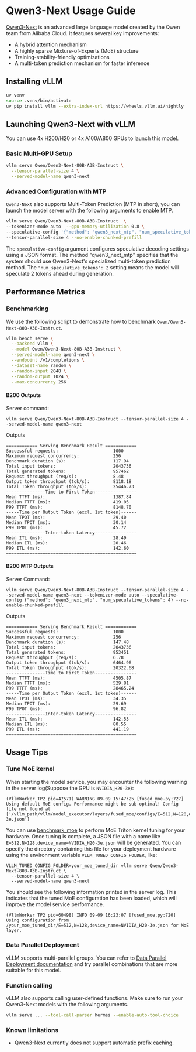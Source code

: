 # Qwen3-Next Usage Guide

[Qwen3-Next](https://qwen.ai/blog?id=4074cca80393150c248e508aa62983f9cb7d27cd&from=research.latest-advancements-list) is an advanced large language model created by the Qwen team from Alibaba Cloud. It features several key improvements:

* A hybrid attention mechanism
* A highly sparse Mixture-of-Experts (MoE) structure
* Training-stability-friendly optimizations
* A multi-token prediction mechanism for faster inference

## Installing vLLM

```bash
uv venv
source .venv/bin/activate
uv pip install vllm --extra-index-url https://wheels.vllm.ai/nightly
```

## Launching Qwen3-Next with vLLM

You can use 4x H200/H20 or 4x A100/A800 GPUs to launch this model.

### Basic Multi-GPU Setup

```bash
vllm serve Qwen/Qwen3-Next-80B-A3B-Instruct \
  --tensor-parallel-size 4 \
  --served-model-name qwen3-next 

```
### Advanced Configuration with MTP

`Qwen3-Next` also supports Multi-Token Prediction (MTP in short), you can launch the model server with the following arguments to enable MTP.

```bash
vllm serve Qwen/Qwen3-Next-80B-A3B-Instruct  \
--tokenizer-mode auto  --gpu-memory-utilization 0.8 \
--speculative-config '{"method": "qwen3_next_mtp", "num_speculative_tokens": 2}' \
--tensor-parallel-size 4 --no-enable-chunked-prefill 
```

The `speculative-config` argument configures speculative decoding settings using a JSON format. The method "qwen3_next_mtp" specifies that the system should use Qwen3-Next's specialized multi-token prediction method. The `"num_speculative_tokens": 2` setting means the model will speculate 2 tokens ahead during generation.


## Performance Metrics

### Benchmarking

We use the following script to demonstrate how to benchmark `Qwen/Qwen3-Next-80B-A3B-Instruct`.

```bash
vllm bench serve \
  --backend vllm \
  --model Qwen/Qwen3-Next-80B-A3B-Instruct \
  --served-model-name qwen3-next \
  --endpoint /v1/completions \
  --dataset-name random \
  --random-input 2048 \
  --random-output 1024 \
  --max-concurrency 256
```

#### B200 Outputs

Server command:
```
vllm serve Qwen/Qwen3-Next-80B-A3B-Instruct --tensor-parallel-size 4 --served-model-name qwen3-next
```

Outputs
```
============ Serving Benchmark Result ============
Successful requests:                     1000      
Maximum request concurrency:             256       
Benchmark duration (s):                  117.94    
Total input tokens:                      2043736   
Total generated tokens:                  957462    
Request throughput (req/s):              8.48      
Output token throughput (tok/s):         8118.18   
Total Token throughput (tok/s):          25446.73  
---------------Time to First Token----------------
Mean TTFT (ms):                          1387.84   
Median TTFT (ms):                        419.05    
P99 TTFT (ms):                           8148.70   
-----Time per Output Token (excl. 1st token)------
Mean TPOT (ms):                          29.40     
Median TPOT (ms):                        30.14     
P99 TPOT (ms):                           45.72     
---------------Inter-token Latency----------------
Mean ITL (ms):                           28.49     
Median ITL (ms):                         20.46     
P99 ITL (ms):                            142.60    
==================================================
```

#### B200 MTP Outputs

Server Command:
```
vllm serve Qwen/Qwen3-Next-80B-A3B-Instruct --tensor-parallel-size 4 --served-model-name qwen3-next --tokenizer-mode auto --speculative-config {"method": "qwen3_next_mtp", "num_speculative_tokens": 4} --no-enable-chunked-prefill
```

Outputs
```
============ Serving Benchmark Result ============
Successful requests:                     1000      
Maximum request concurrency:             256       
Benchmark duration (s):                  147.48    
Total input tokens:                      2043736   
Total generated tokens:                  953451    
Request throughput (req/s):              6.78      
Output token throughput (tok/s):         6464.96   
Total Token throughput (tok/s):          20322.68  
---------------Time to First Token----------------
Mean TTFT (ms):                          4505.87   
Median TTFT (ms):                        529.81    
P99 TTFT (ms):                           28465.24  
-----Time per Output Token (excl. 1st token)------
Mean TPOT (ms):                          34.35     
Median TPOT (ms):                        29.69     
P99 TPOT (ms):                           96.82     
---------------Inter-token Latency----------------
Mean ITL (ms):                           142.53    
Median ITL (ms):                         80.55     
P99 ITL (ms):                            441.19    
==================================================
```

## Usage Tips

### Tune MoE kernel

When starting the model service, you may encounter the following warning in the server log(Suppose the GPU is `NVIDIA_H20-3e`):

```shell
(VllmWorker TP2 pid=47571) WARNING 09-09 15:47:25 [fused_moe.py:727] Using default MoE config. Performance might be sub-optimal! Config file not found at ['/vllm_path/vllm/model_executor/layers/fused_moe/configs/E=512,N=128,device_name=NVIDIA_H20-3e.json']
```

You can use [benchmark_moe](https://github.com/vllm-project/vllm/blob/main/benchmarks/kernels/benchmark_moe.py) to perform MoE Triton kernel tuning for your hardware. Once tuning is complete, a JSON file with a name like `E=512,N=128,device_name=NVIDIA_H20-3e.json` will be generated. You can specify the directory containing this file for your deployment hardware using the environment variable `VLLM_TUNED_CONFIG_FOLDER`, like:

```shell
VLLM_TUNED_CONFIG_FOLDER=your_moe_tuned_dir vllm serve Qwen/Qwen3-Next-80B-A3B-Instruct \
  --tensor-parallel-size 4 \
  --served-model-name qwen3-next 

```

You should see the following information printed in the server log. This indicates that the tuned MoE configuration has been loaded, which will improve the model service performance.

```shell
(VllmWorker TP2 pid=60498) INFO 09-09 16:23:07 [fused_moe.py:720] Using configuration from /your_moe_tuned_dir/E=512,N=128,device_name=NVIDIA_H20-3e.json for MoE layer.
```

### Data Parallel Deployment

vLLM supports multi-parallel groups. You can refer to [Data Parallel Deployment documentation](https://docs.vllm.ai/en/latest/serving/data_parallel_deployment.html) and try parallel combinations that are more suitable for this model.

### Function calling

vLLM also supports calling user-defined functions. Make sure to run your Qwen3-Next models with the following arguments.

```bash
vllm serve ... --tool-call-parser hermes --enable-auto-tool-choice
```

### Known limitations

- Qwen3-Next currently does not support automatic prefix caching.
